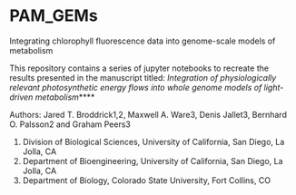 # PAM_GEMs
Integrating chlorophyll fluorescence data into genome-scale models of metabolism

This repository contains a series of jupyter notebooks to recreate the results presented in the manuscript titled: 
_Integration of physiologically relevant photosynthetic energy flows into whole genome models of light-driven metabolism_****

Authors: Jared T. Broddrick1,2, Maxwell A. Ware3, Denis Jallet3, Bernhard O. Palsson2 and Graham Peers3
1. Division of Biological Sciences, University of California, San Diego, La Jolla, CA
2. Department of Bioengineering, University of California, San Diego, La Jolla, CA
3. Department of Biology, Colorado State University, Fort Collins, CO
